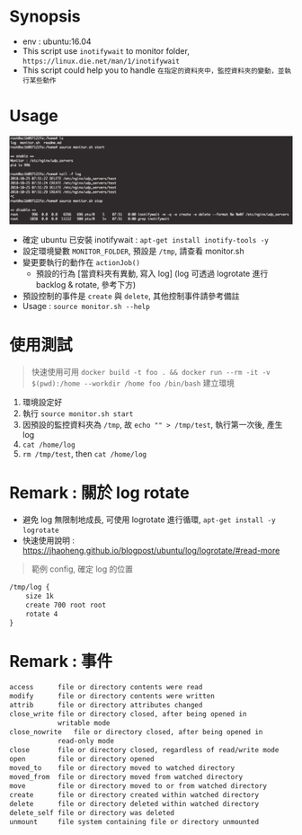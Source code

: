 # Synopsis
- env : ubuntu:16.04
- This script use `inotifywait` to monitor folder, `https://linux.die.net/man/1/inotifywait`
- This script could help you to handle `在指定的資料夾中，監控資料夾的變動，並執行某些動作`


# Usage

![img](img.png)

- 確定 ubuntu 已安裝 inotifywait : `apt-get install inotify-tools -y`
- 設定環境變數 `MONITOR_FOLDER`, 預設是 `/tmp`, 請查看 monitor.sh
- 變更要執行的動作在 `actionJob()`
	- 預設的行為 [當資料夾有異動, 寫入 log] (log 可透過 logrotate 進行 backlog & rotate, 參考下方)
- 預設控制的事件是 `create` 與 `delete`, 其他控制事件請參考備註
- Usage : `source monitor.sh --help`


# 使用測試
> 快速使用可用 `docker build -t foo . && docker run --rm -it -v $(pwd):/home --workdir /home foo /bin/bash` 建立環境

1. 環境設定好
2. 執行 `source monitor.sh start`
3. 因預設的監控資料夾為 `/tmp`, 故 `echo "" > /tmp/test`, 執行第一次後, 產生 log
4. `cat /home/log`
5. `rm /tmp/test`, then `cat /home/log`


# Remark : 關於 log rotate

- 避免 log 無限制地成長, 可使用 logrotate 進行循環, `apt-get install -y logrotate`
- 快速使用說明 : https://jhaoheng.github.io/blogpost/ubuntu/log/logrotate/#read-more

> 範例 config, 確定 log 的位置
```
/tmp/log {
	size 1k
	create 700 root root
	rotate 4
}
```


# Remark : 事件

```
access		file or directory contents were read
modify		file or directory contents were written
attrib		file or directory attributes changed
close_write	file or directory closed, after being opened in
           	writable mode
close_nowrite	file or directory closed, after being opened in
           	read-only mode
close		file or directory closed, regardless of read/write mode
open		file or directory opened
moved_to	file or directory moved to watched directory
moved_from	file or directory moved from watched directory
move		file or directory moved to or from watched directory
create		file or directory created within watched directory
delete		file or directory deleted within watched directory
delete_self	file or directory was deleted
unmount		file system containing file or directory unmounted
```